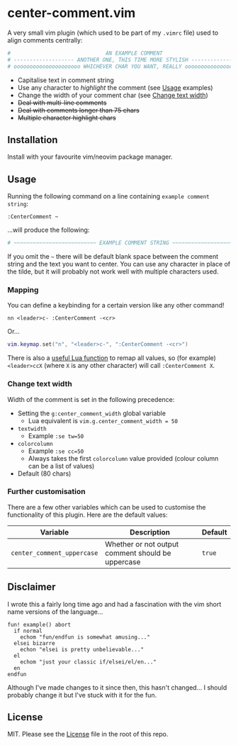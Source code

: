 # center-comment.vim

A very small vim plugin (which used to be part of my `.vimrc` file) used to
align comments centrally:

```sh
#                              AN EXAMPLE COMMENT                              #
# ------------------- ANOTHER ONE, THIS TIME MORE STYLISH -------------------- #
# ooooooooooooooooooooo WHICHEVER CHAR YOU WANT, REALLY oooooooooooooooooooooo #
```

- Capitalise text in comment string
- Use any character to *highlight* the comment (see [Usage](#usage) examples)
- Change the width of your comment char (see [Change text width](#change-text-width))
- ~~Deal with multi-line comments~~
- ~~Deal with comments longer than 75 chars~~
- ~~Multiple character highlight chars~~

## Installation

Install with your favourite vim/neovim package manager.

## Usage

Running the following command on a line containing `example comment string`:

```vimrc
:CenterComment ~
```

...will produce the following:

```sh
# ~~~~~~~~~~~~~~~~~~~~~~~~~~ EXAMPLE COMMENT STRING ~~~~~~~~~~~~~~~~~~~~~~~~~~ #
```

If you omit the `~` there will be default blank space between the comment string
and the text you want to center. You can use any character in place of the
tilde, but it will probably not work well with multiple characters used.

### Mapping

You can define a keybinding for a certain version like any other command!

```vimrc
nn <leader>c- :CenterComment -<cr>
```

Or...

```lua
vim.keymap.set("n", "<leader>c-", ":CenterComment -<cr>")
```

There is also a [useful Lua function](examples/useful-function.lua) to remap all
values, so (for example) `<leader>ccX` (where `X` is any other character) will
call `:CenterComment X`.

### Change text width

Width of the comment is set in the following precedence:

- Setting the `g:center_comment_width` global variable
    - Lua equivalent is `vim.g.center_comment_width = 50`
- `textwidth`
    - Example `:se tw=50`
- `colorcolumn`
    - Example `:se cc=50`
    - Always takes the first `colorcolumn` value provided (colour column can be
      a list of values)
- Default (80 chars)

### Further customisation

There are a few other variables which can be used to customise the functionality
of this plugin. Here are the default values:

| Variable                   | Description                                       | Default |
| ---                        | ---                                               | ---     |
| `center_comment_uppercase` | Whether or not output comment should be uppercase | `true`  |

## Disclaimer

I wrote this a fairly long time ago and had a fascination with the vim short
name versions of the language...

```vim
fun! example() abort
  if normal
    echom "fun/endfun is somewhat amusing..."
  elsei bizarre
    echon "elsei is pretty unbelievable..."
  el
    echom "just your classic if/elsei/el/en..."
  en
endfun
```

Although I've made changes to it since then, this hasn't changed... I should
probably change it but I've stuck with it for the fun.

## License

MIT. Please see the [License](/LICENSE) file in the root of this repo.
